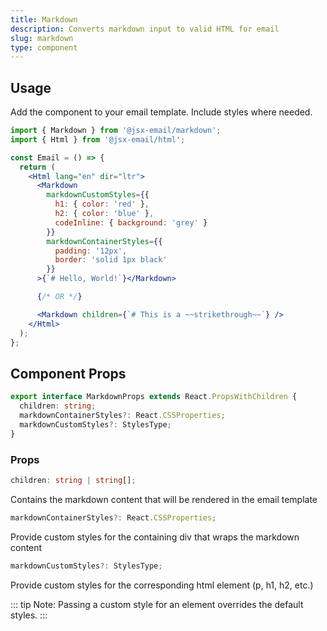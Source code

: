 ```yaml
---
title: Markdown
description: Converts markdown input to valid HTML for email
slug: markdown
type: component
---
```


<!--@include: @/include/header.md-->

<!--@include: @/include/install.md-->

## Usage

Add the component to your email template. Include styles where needed.

```jsx
import { Markdown } from '@jsx-email/markdown';
import { Html } from '@jsx-email/html';

const Email = () => {
  return (
    <Html lang="en" dir="ltr">
      <Markdown
        markdownCustomStyles={{
          h1: { color: 'red' },
          h2: { color: 'blue' },
          codeInline: { background: 'grey' }
        }}
        markdownContainerStyles={{
          padding: '12px',
          border: 'solid 1px black'
        }}
      >{`# Hello, World!`}</Markdown>

      {/* OR */}

      <Markdown children={`# This is a ~~strikethrough~~`} />
    </Html>
  );
};
```

## Component Props

```ts
export interface MarkdownProps extends React.PropsWithChildren {
  children: string;
  markdownContainerStyles?: React.CSSProperties;
  markdownCustomStyles?: StylesType;
}
```

### Props

```ts
children: string | string[];
```

Contains the markdown content that will be rendered in the email template

```ts
markdownContainerStyles?: React.CSSProperties;
```

Provide custom styles for the containing div that wraps the markdown content

```ts
markdownCustomStyles?: StylesType;
```

Provide custom styles for the corresponding html element (p, h1, h2, etc.)

::: tip
Note: Passing a custom style for an element overrides the default styles.
:::

